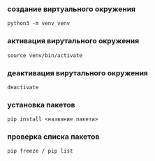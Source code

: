 ### создание виртуального окружения
```
python3 -m venv venv 
```
### активация вирутального окружения
```
source venv/bin/activate
```
### деактивация вирутального окружения
```
deactivate
```
### установка пакетов
```
pip install <название пакета>
```
### проверка списка пакетов
```
pip freeze / pip list
```